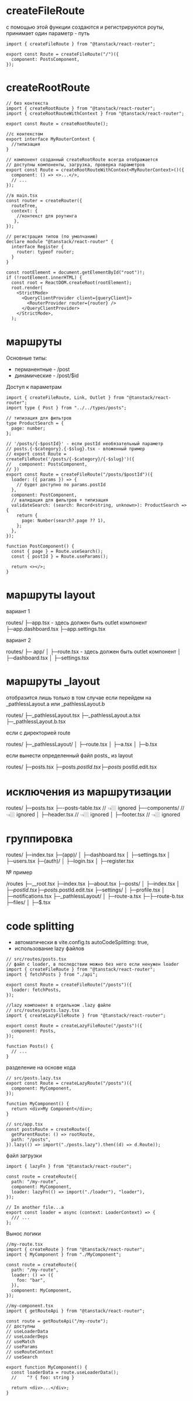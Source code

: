 # createFileRoute

с помощью этой функции создаются и регистрируются роуты, принимает один параметр - путь

```tsx
import { createFileRoute } from "@tanstack/react-router";

export const Route = createFileRoute("/")({
  component: PostsComponent,
});
```

# createRootRoute

```tsx
// без контекста
import { createRootRoute } from "@tanstack/react-router";
import { createRootRouteWithContext } from "@tanstack/react-router";

export const Route = createRootRoute();

//с контекстом
export interface MyRouterContext {
  //типизация
}

// компонент созданный createRootRoute всегда отображается
// доступны компоненты, загрузка, проверка параметров
export const Route = createRootRouteWithContext<MyRouterContext>()({
  component: () => <>...</>,
  // ...
});
```

```tsx
//в main.tsx
const router = createRouter({
  routeTree,
  context: {
    //контекст для роутинга
   },
});

// регистрация типов (по умолчанию)
declare module "@tanstack/react-router" {
  interface Register {
    router: typeof router;
  }
}

const rootElement = document.getElementById("root")!;
if (!rootElement.innerHTML) {
  const root = ReactDOM.createRoot(rootElement);
  root.render(
    <StrictMode>
      <QueryClientProvider client={queryClient}>
        <RouterProvider router={router} />
      </QueryClientProvider>
    </StrictMode>,
  );
```

# маршруты

Основные типы:

- перманентные - /post
- динамические - /post/$id

Доступ к параметрам

```tsx
import { createFileRoute, Link, Outlet } from "@tanstack/react-router";
import type { Post } from "../../types/posts";

// типизация для фильтров
type ProductSearch = {
  page: number;
};

// '/posts/{-$postId}' - если postId необязательный параметр
// posts.{-$category}.{-$slug}.tsx - вложенный пример
// export const Route = createFileRoute('/posts/{-$category}/{-$slug}')({
//   component: PostsComponent,
// })
export const Route = createFileRoute("/posts/$postId")({
  loader: ({ params }) => {
    // будет доступно по params.postId
  },
  component: PostComponent,
  // валидация для фильтров + типизация
  validateSearch: (search: Record<string, unknown>): ProductSearch => {
    return {
      page: Number(search?.page ?? 1),
    };
  },
});

function PostComponent() {
  const { page } = Route.useSearch();
  const { postId } = Route.useParams();

  return <></>;
}
```

# маршруты layout

вариант 1

routes/
├─app.tsx - здесь должен быть outlet компонент
├─app.dashboard.tsx
├─app.settings.tsx

вариант 2

routes/
├─ app/
│ ├─route.tsx - здесь должен быть outlet компонент
│ ├─dashboard.tsx
│ ├─settings.tsx

# маршруты \_layout

отобразится лишь только в том случае если перейдем на \_pathlessLayout.a или \_pathlessLayout.b

routes/
├─_pathlessLayout.tsx
├─_pathlessLayout.a.tsx
├─_pathlessLayout.b.tsx

если с директорией route

routes/
├─_pathlessLayout/
│ ├─route.tsx
│ ├─a.tsx
│ ├─b.tsx

если вынести определенный файл posts\_ из layout

routes/
├─posts.tsx
├─posts.$postId.tsx
├─posts_.$postId.edit.tsx

# исключения из маршрутизации

routes/
├─posts.tsx
├─-posts-table.tsx // 👈🏼 ignored
├─-components/ // 👈🏼 ignored
│ ├─header.tsx // 👈🏼 ignored
│ ├─footer.tsx // 👈🏼 ignored

# группировка

routes/
├─index.tsx
├─(app)/
│ ├─dashboard.tsx
│ ├─settings.tsx
│ ├─users.tsx
├─(auth)/
│ ├─login.tsx
│ ├─register.tsx

№ пример

/routes
├─\_\_root.tsx
├─index.tsx
├─about.tsx
├─posts/
│ ├─index.tsx
│ ├─$postId.tsx
├─posts.$postId.edit.tsx
├─settings/
│ ├─profile.tsx
│ ├─notifications.tsx
├─_pathlessLayout/
│ ├─route-a.tsx
├─├─route-b.tsx
├─files/
│ ├─$.tsx

# code splitting

- автоматически в vite.config.ts autoCodeSplitting: true,
- использование lazy файлов

```tsx
// src/routes/posts.tsx
// файл с loader, в последствии можно без него если ненужен loader
import { createFileRoute } from "@tanstack/react-router";
import { fetchPosts } from "./api";

export const Route = createFileRoute("/posts")({
  loader: fetchPosts,
});

//lazy компонент в отдельном .lazy файле
// src/routes/posts.lazy.tsx
import { createLazyFileRoute } from "@tanstack/react-router";

export const Route = createLazyFileRoute("/posts")({
  component: Posts,
});

function Posts() {
  // ...
}
```

разделение на основе кода

```tsx
// src/posts.lazy.tsx
export const Route = createLazyRoute("/posts")({
  component: MyComponent,
});

function MyComponent() {
  return <div>My Component</div>;
}

// src/app.tsx
const postsRoute = createRoute({
  getParentRoute: () => rootRoute,
  path: "/posts",
}).lazy(() => import("./posts.lazy").then((d) => d.Route));
```

файл загрузки

```tsx
import { lazyFn } from "@tanstack/react-router";

const route = createRoute({
  path: "/my-route",
  component: MyComponent,
  loader: lazyFn(() => import("./loader"), "loader"),
});

// In another file...a
export const loader = async (context: LoaderContext) => {
  /// ...
};
```

Вынос логики

```tsx
//my-route.tsx
import { createRoute } from "@tanstack/react-router";
import { MyComponent } from "./MyComponent";

const route = createRoute({
  path: "/my-route",
  loader: () => ({
    foo: "bar",
  }),
  component: MyComponent,
});

//my-component.tsx
import { getRouteApi } from "@tanstack/react-router";

const route = getRouteApi("/my-route");
// доступны
// useLoaderData
// useLoaderDeps
// useMatch
// useParams
// useRouteContext
// useSearch

export function MyComponent() {
  const loaderData = route.useLoaderData();
  //    ^? { foo: string }

  return <div>...</div>;
}
```
